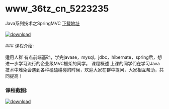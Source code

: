 # www_36tz_cn_5223235
Java系列技术之SpringMVC
[下载地址](http://www.36tz.cn/article/5223235 "下载地址")
<br/></br>[![download](http://36tz.cn/muke_img/2022_03_1-52-300x180.png "下载地址")](http://www.36tz.cn/article/5223235 "下载地址")
<br/></br>### 课程介绍:<br/></br>适用人群
有点前端基础，学完javase，mysql，jdbc，hibernate，spring后，想进一步学习流行的企业级MVC框架的同学。
课程概述
上课的同学们在学习Java技术中难免会遇到各种磕磕碰碰的时候，欢迎大家在群中提问，大家相互帮助，共同提高！

### 课程截图:
[![download](http://36tz.cn/muke_img/2022_02_2-63.png "下载地址")](http://www.36tz.cn/article/5223235 "下载地址")
